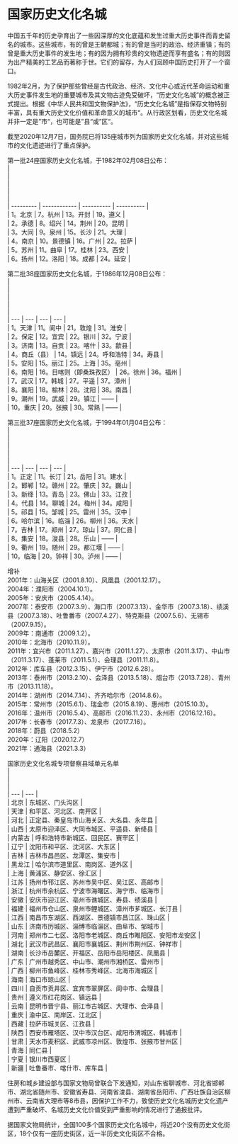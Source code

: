 # 国家历史文化名城  

中国五千年的历史孕育出了一些因深厚的文化底蕴和发生过重大历史事件而青史留名的城市。这些城市，有的曾是王朝都城；有的曾是当时的政治、经济重镇；有的曾是重大历史事件的发生地；有的因为拥有珍贵的文物遗迹而享有盛名；有的则因为出产精美的工艺品而著称于世。它们的留存，为人们回顾中国历史打开了一个窗口。  

1982年2月，为了保护那些曾经是古代政治、经济、文化中心或近代革命运动和重大历史事件发生地的重要城市及其文物古迹免受破坏，“历史文化名城”的概念被正式提出。根据《中华人民共和国文物保护法》，“历史文化名城”是指保存文物特别丰富，具有重大历史文化价值和革命意义的城市“。从行政区划看，历史文化名城并非一定是”市“，也可能是”县“或”区“。  

截至2020年12月7日，国务院已将135座城市列为国家历史文化名城，并对这些城市的文化遗迹进行了重点保护。  

第一批24座国家历史文化名城，于1982年02月08日公布：  
|  <br>  |  <br>  |  <br>  |  <br>  |  
| --------- | ------------ | ---------- | ---------- |  
| 1。北京 | 7。杭州  | 13。开封 | 19。遵义 |  
| 2。承德 | 8。绍兴  | 14。荆州 | 20。昆明 |  
| 3。大同 | 9。泉州  | 15。长沙 | 21。大理 |  
| 4。南京 | 10。景德镇 | 16。广州 | 22。拉萨 |  
| 5。苏州 | 11。曲阜  | 17。桂林 | 23。西安 |  
| 6。扬州 | 12。洛阳  | 18。成都 | 24。延安 |  

第二批38座国家历史文化名城，于1986年12月08日公布：  
| <br> | <br> | <br> | <br> |  
| --- | --- | --- | --- |  
| 1。天津 | 11。阆中 | 21。敦煌 | 31。淮安 |  
| 2。保定 | 12。宜宾 | 22。银川 | 32。宁波 |  
| 3。济南 | 13。自贡 | 23。喀什 | 33。歙县 |  
| 4。商丘（县） | 14。镇远 | 24。呼和浩特 | 34。寿县 |  
| 5。安阳 | 15。丽江 | 25。上海 | 35。亳州 |  
| 6。南阳 | 16。日喀则（即桑珠孜区） | 26。徐州 | 36。福州 |  
| 7。武汉 | 17。韩城 | 27。平遥 | 37。漳州 |  
| 8。襄阳 | 18。榆林 | 28。沈阳 | 38。南昌 |  
| 9。潮州 | 19。武威 | 29。镇江 | —— |  
| 10。重庆 | 20。张掖 | 30。常熟 | —— |  

第三批37座国家历史文化名城，于1994年01月04日公布：  
| <br> | <br> | <br> | <br> |  
| --- | --- | --- | --- |  
| 1。正定 | 11。长汀 | 21。岳阳 | 31。建水 |  
| 2。邯郸 | 12。赣州 | 22。肇庆 | 32。巍山 |  
| 3。新绛 | 13。青岛 | 23。佛山 | 33。江孜 |  
| 4。代县 | 14。聊城 | 24。梅州 | 34。咸阳 |  
| 5。祁县 | 15。邹城 | 25。雷州 | 35。汉中 |  
| 6。哈尔滨 | 16。临淄 | 26。柳州 | 36。天水 |  
| 7。吉林 | 17。郑州 | 27。琼山 | 37。同仁县 |  
| 8。集安 | 18。浚县 | 28。乐山 | —— |  
| 9。衢州 | 19。随州 | 29。都江堰 | —— |  
| 10。临海 | 20。钟祥 | 30。泸州 | —— |  

增补  
2001年：山海关区（2001.8.10）、凤凰县（2001.12.17）。  
2004年：濮阳市（2004.10.1）。  
2005年：安庆市（2005.4.14）。  
2007年：泰安市（2007.3.9）、海口市（2007.3.13）、金华市（2007.3.18）、绩溪县（2007.3.18）、吐鲁番市（2007.4.27）、特克斯县（2007.5.6）、无锡市（2007.9.15）。  
2009年：南通市（2009.1.2）。  
2010年：北海市（2010.11.9）。  
2011年：宜兴市（2011.1.27）、嘉兴市（2011.1.27）、太原市（2011.3.17）、中山市（2011.3.17）、蓬莱市（2011.5.1）、会理县（2011.11.8）。  
2012年：库车县（2012.3.15）、伊宁市（2012.6.28）。  
2013年：泰州市（2013.2.10）、会泽县（2013.5.18）、烟台市（2013.7.28）、青州市（2013.11.18）。  
2014年：湖州市（2014.7.14）、齐齐哈尔市（2014.8.6）。  
2015年：常州市（2015.6.1）、瑞金市（2015.8.19）、惠州市（2015.10.3）。  
2016年：温州市（2016.5.4）、高邮市（2016.11.23）、永州市（2016.12.16）。  
2017年：长春市（2017.7.3）、龙泉市（2017.7.16）。  
2018年：蔚县（2018.5.2）  
2020年：辽阳（2020.12.7）  
2021年：通海县（2021.3.3）  

国家历史文化名城专项督察县域单元名单  
| <br> | <br> |  
| --- | --- |  
| 北京 | 东城区、门头沟区 |  
| 天津 | 和平区、河北区、南开区 |  
| 河北 | 正定县、秦皇岛市山海关区、大名县、永年县 |  
| 山西 | 太原市迎泽区、大同市城区、平遥县、新绛县 |  
| 内蒙古 | 呼和浩特市新城区、回民区、赛罕区 |  
| 辽宁 | 沈阳市和平区、沈河区、大东区 |  
| 吉林 | 吉林市昌邑区、龙潭区、集安市 |  
| 黑龙江 | 哈尔滨市道里区、南岗区、道外区 |  
| 上海 | 黄浦区、静安区、徐汇区 |  
| 江苏 | 扬州市邗江区、苏州市吴中区、吴江区、高邮市 |  
| 浙江 | 杭州市余杭区、宁波市海曙区、海宁市、临海市 |  
| 安徽 | 安庆市迎江区、亳州市谯城区、寿县、绩溪县 |  
| 福建 | 福州市仓山区、泉州市鲤城区、漳州市芗城区、长汀县 |  
| 江西 | 南昌市东湖区、西湖区、景德镇市昌江区、珠山区 |  
| 山东 | 济南市历城区、淄博市临淄区、曲阜市、邹城市 |  
| 河南 | 郑州市二七区、洛阳市老城区、商丘市睢阳区、安阳市龙安区 |  
| 湖北 | 武汉市武昌区、襄阳市襄城区、荆州市荆州区、钟祥市 |  
| 湖南 | 长沙市岳麓区、开福区、岳阳市岳阳楼区、凤凰县 |  
| 广东 | 广州市越秀区、中山市、潮州市湘桥区、雷州市 |  
| 广西 | 柳州市鱼峰区、桂林市秀峰区、北海市海城区 |  
| 海南 | 海口市琼山区 |  
| 四川 | 自贡市贡井区、宜宾市翠屏区、阆中市、会理县 |  
| 贵州 | 遵义市红花岗区、镇远县 |  
| 云南 | 昆明市晋宁县、丽江市古城区、大理市、会泽县 |  
| 重庆 | 渝中区、南岸区、江北区 |  
| 西藏 | 拉萨市城关区、江孜县 |  
| 陕西 | 西安市雁塔区、汉中市汉台区、咸阳市渭城区、韩城市 |  
| 甘肃 | 天水市麦积区、武威市凉州区、敦煌市、张掖市甘州区 |  
| 青海 | 同仁县 |  
| 宁夏 | 银川市西夏区 |  
| 新疆 | 吐鲁番市、喀什市、库车县 |  

住房和城乡建设部与国家文物局曾联合下发通知，对山东省聊城市、河北省邯郸市、湖北省随州市、安徽省寿县、河南省浚县、湖南省岳阳市、广西壮族自治区柳州市、云南省大理市等8市县，因保护工作不力，致使历史文化名城历史文化遗产遭到严重破坏、名城历史文化价值受到严重影响的情况进行了通报批评。  

据国家文物局统计，全国100多个国家历史文化名城中，将近20个没有历史文化街区，18个仅有一座历史街区，近一半历史文化街区不合格。  
